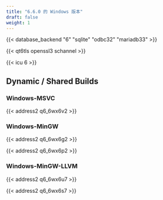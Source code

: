```yaml
---
title: "6.6.0 的 Windows 版本"
draft: false
weight: 1
---
```


{{< database_backend "6" "sqlite" "odbc32" "mariadb33" >}}

{{< qt6tls openssl3 schannel >}}

{{< icu 6 >}}

## Dynamic / Shared Builds

### Windows-MSVC

{{< address2 q6_6wx6v2 >}}

### Windows-MinGW

{{< address2 q6_6wx6g2 >}}

{{< address2 q6_6wx6p2 >}}

### Windows-MinGW-LLVM

{{< address2 q6_6wx6u7 >}}

{{< address2 q6_6wx6s7 >}}
